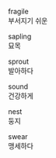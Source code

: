 ﻿fragile   
부서지기 쉬운  

sapling  
묘목  

sprout  
발아하다  

sound  
건강하게    

nest    
둥지  

swear  
맹세하다  